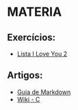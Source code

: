 # MATERIA

## Exercícios:

 - [Lista I Love You 2](https://github.com/3rdglaz/0025/blob/main/MATERIA/LISTA%20I%20LOVE%20YOU%202.md)

## Artigos:

- [Guia de Markdown](https://docs.pipz.com/central-de-ajuda/learning-center/guia-basico-de-markdown/#open)
- [Wiki - C](https://pt.wikibooks.org/wiki/Programar_em_C)
